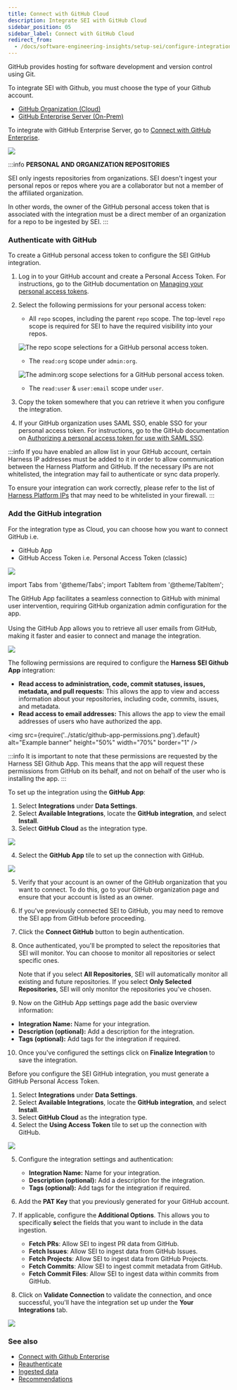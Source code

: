 ```yaml
---
title: Connect with GitHub Cloud
description: Integrate SEI with GitHub Cloud
sidebar_position: 05
sidebar_label: Connect with GitHub Cloud
redirect_from:
  - /docs/software-engineering-insights/setup-sei/configure-integrations/github/sei-github-integration
---
```


GitHub provides hosting for software development and version control using Git.

To integrate SEI with Github, you must choose the type of your Github account.

* [GitHub Organization (Cloud)](#add-the-github-integration)
* [GitHub Enterprise Server (On-Prem)](/docs/software-engineering-insights/setup-sei/configure-integrations/github/sei-github-enterprise-server)

To integrate with GitHub Enterprise Server, go to [Connect with GitHub Enterprise](/docs/software-engineering-insights/setup-sei/configure-integrations/github/sei-github-enterprise-server).

![](../static/github-type.png)

:::info **PERSONAL AND ORGANIZATION REPOSITORIES**

SEI only ingests repositories from organizations. SEI doesn't ingest your personal repos or repos where you are a collaborator but not a member of the affiliated organization.

In other words, the owner of the GitHub personal access token that is associated with the integration must be a direct member of an organization for a repo to be ingested by SEI.
:::

### Authenticate with GitHub

To create a GitHub personal access token to configure the SEI GitHub integration.

1. Log in to your GitHub account and create a Personal Access Token. For instructions, go to the GitHub documentation on [Managing your personal access tokens](https://docs.github.com/en/authentication/keeping-your-account-and-data-secure/managing-your-personal-access-tokens).
2. Select the following permissions for your personal access token:

   * All `repo` scopes, including the parent `repo` scope. The top-level `repo` scope is required for SEI to have the required visibility into your repos.

   ![The repo scope selections for a GitHub personal access token.](../static/github-token-scope1.png)

   * The `read:org` scope under `admin:org`.

   ![The admin:org scope selections for a GitHub personal access token.](../static/github-token-scope2.png)

   * The `read:user` & `user:email` scope under `user`.

3. Copy the token somewhere that you can retrieve it when you configure the integration.
4. If your GitHub organization uses SAML SSO, enable SSO for your personal access token. For instructions, go to the GitHub documentation on [Authorizing a personal access token for use with SAML SSO](https://docs.github.com/en/enterprise-cloud@latest/authentication/authenticating-with-saml-single-sign-on/authorizing-a-personal-access-token-for-use-with-saml-single-sign-on).

:::info
If you have enabled an allow list in your GitHub account, certain Harness IP addresses must be added to it in order to allow communication between the Harness Platform and GitHub. If the necessary IPs are not whitelisted, the integration may fail to authenticate or sync data properly.

To ensure your integration can work correctly, please refer to the list of [Harness Platform IPs](/docs/platform/references/allowlist-harness-domains-and-ips) that may need to be whitelisted in your firewall.
:::

### Add the GitHub integration

For the integration type as Cloud, you can choose how you want to connect GitHub i.e.

* GitHub App
* GitHub Access Token i.e. Personal Access Token (classic)

![](../static/github-cloud-types.png)

import Tabs from '@theme/Tabs';
import TabItem from '@theme/TabItem';

<Tabs>
  <TabItem value="github-app" label="Using Github App" default>

The GitHub App facilitates a seamless connection to GitHub with minimal user intervention, requiring GitHub organization admin configuration for the app.
<br/><br/>Using the GitHub App allows you to retrieve all user emails from GitHub, making it faster and easier to connect and manage the integration.

![](../static/github-app.png)

The following permissions are required to configure the **Harness SEI Github App** integration:

* **Read access to administration, code, commit statuses, issues, metadata, and pull requests:** This allows the app to view and access information about your repositories, including code, commits, issues, and metadata.
* **Read access to email addresses:** This allows the app to view the email addresses of users who have authorized the app.

<img
  src={require('../static/github-app-permissions.png').default}
  alt="Example banner" height="50%" width="70%" border="1"
/>

:::info
It is important to note that these permissions are requested by the Harness SEI Github App.
This means that the app will request these permissions from GitHub on its behalf, and not on behalf of the user who is installing the app.
:::

To set up the integration using the **GitHub App**:

1. Select **Integrations** under **Data Settings**.
2. Select **Available Integrations**, locate the **GitHub integration**, and select **Install**.
3. Select **GitHub Cloud** as the integration type.

![](../static/github-1.png)

4. Select the **GitHub App** tile to set up the connection with GitHub.

![](../static/github-2.png)

5. Verify that your account is an owner of the GitHub organization that you want to connect. To do this, go to your GitHub organization page and ensure that your account is listed as an owner.
6. If you've previously connected SEI to GitHub, you may need to remove the SEI app from GitHub before proceeding.
7. Click the **Connect GitHub** button to begin authentication.
8. Once authenticated, you'll be prompted to select the repositories that SEI will monitor. You can choose to monitor all repositories or select specific ones.
   
   Note that if you select **All Repositories**, SEI will automatically monitor all existing and future repositories. If you select **Only Selected Repositories**, SEI will only monitor the repositories you've chosen.
9.  Now on the GitHub App settings page add the basic overview information:
   * **Integration Name:** Name for your integration.
   * **Description (optional):** Add a description for the integration.
   * **Tags (optional):** Add tags for the integration if required.
10. Once you've configured the settings click on **Finalize Integration** to save the integration.

</TabItem>

<TabItem value="pat" label="Using Personal Access Token">

Before you configure the SEI GitHub integration, you must generate a GitHub Personal Access Token.

1. Select **Integrations** under **Data Settings**.
2. Select **Available Integrations**, locate the **GitHub integration**, and select **Install**.
3. Select **GitHub Cloud** as the integration type.
4. Select the **Using Access Token** tile to set up the connection with GitHub.

![](../static/github-2.png)

5.  Configure the integration settings and authentication: 

    * **Integration Name:** Name for your integration.
    * **Description (optional):** Add a description for the integration.
    * **Tags (optional):** Add tags for the integration if required.

6. Add the **PAT Key** that you previously generated for your GitHub account.
7. If applicable, configure the **Additional Options**. This allows you to specifically **s**elect the fields that you want to include in the data ingestion.
   * **Fetch PRs**: Allow SEI to ingest PR data from GitHub.
   * **Fetch Issues**: Allow SEI to ingest data from GitHub Issues.
   * **Fetch Projects**: Allow SEI to ingest data from GitHub Projects.
   * **Fetch Commits**: Allow SEI to ingest commit metadata from GitHub.
   * **Fetch Commit Files**: Allow SEI to ingest data within commits from GitHub.

8. Click on **Validate Connection** to validate the connection, and once successful, you'll have the integration set up under the **Your Integrations** tab.

![](../static/github-3.png)

</TabItem>
</Tabs>

### See also

* [Connect with Github Enterprise](/docs/software-engineering-insights/setup-sei/configure-integrations/github/sei-github-enterprise-server)
* [Reauthenticate](/docs/software-engineering-insights/setup-sei/configure-integrations/reauthenticate-integration)
* [Ingested data](/docs/software-engineering-insights/setup-sei/configure-integrations/github/sei-github-datasheet)
* [Recommendations](/docs/software-engineering-insights/setup-sei/configure-integrations/github/sei-github-recommendations)